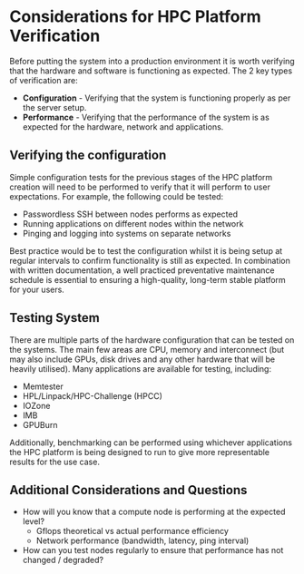 # Considerations for HPC Platform Verification

Before putting the system into a production environment it is worth verifying that the hardware and software is functioning as expected. The 2 key types of verification are:

- **Configuration** - Verifying that the system is functioning properly as per the server setup.
- **Performance** - Verifying that the performance of the system is as expected for the hardware, network and applications.

## Verifying the configuration

Simple configuration tests for the previous stages of the HPC platform creation will need to be performed to verify that it will perform to user expectations. For example, the following could be tested:

- Passwordless SSH between nodes performs as expected
- Running applications on different nodes within the network
- Pinging and logging into systems on separate networks

Best practice would be to test the configuration whilst it is being setup at regular intervals to confirm functionality is still as expected. In combination with written documentation, a well practiced preventative maintenance schedule is essential to ensuring a high-quality, long-term stable platform for your users.

## Testing System

There are multiple parts of the hardware configuration that can be tested on the systems. The main few areas are CPU, memory and interconnect (but may also include GPUs, disk drives and any other hardware that will be heavily utilised). Many applications are available for testing, including:

- Memtester
- HPL/Linpack/HPC-Challenge (HPCC)
- IOZone
- IMB
- GPUBurn

Additionally, benchmarking can be performed using whichever applications the HPC platform is being designed to run to give more representable results for the use case.

## Additional Considerations and Questions

- How will you know that a compute node is performing at the expected level?
  - Gflops theoretical vs actual performance efficiency
  - Network performance (bandwidth, latency, ping interval)
- How can you test nodes regularly to ensure that performance has not changed / degraded?
